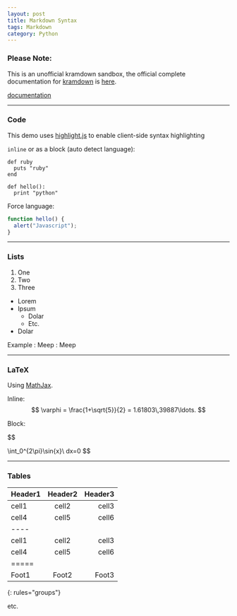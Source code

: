 ```yaml
---
layout: post
title: Markdown Syntax
tags: Markdown
category: Python
---
```

### Please Note:
This is an unofficial kramdown sandbox, the official complete documentation for [kramdown](https://github.com/gettalong/kramdown/) is [here](http://kramdown.rubyforge.org/).

[documentation](https://kramdown.gettalong.org/quickref.html)

-----

### Code
This demo uses [highlight.js](http://softwaremaniacs.org/soft/highlight/en/) to enable client-side syntax highlighting

`inline` or as a block (auto detect language):

~~~
def ruby
  puts "ruby"
end
~~~

~~~
def hello():
  print "python"
~~~

Force language:

~~~ javascript
function hello() {
  alert("Javascript");
}
~~~

----

### Lists

1. One
2. Two
3. Three

* Lorem
* Ipsum
  * Dolar
  * Etc.
* Dolar

Example
: Meep
: Meep



----

### LaTeX

Using [MathJax](http://www.mathjax.org/).

Inline: $$ \varphi = \frac{1+\sqrt{5}}{2} = 1.61803\,39887\ldots. $$

Block:

$$

\int_0^{2\pi}\sin{x}\ dx=0
$$


----

### Tables

| Header1 | Header2 | Header3 |
|:--------|:-------:|--------:|
| cell1   | cell2   | cell3   |
| cell4   | cell5   | cell6   |
|----
| cell1   | cell2   | cell3   |
| cell4   | cell5   | cell6   |
|=====
| Foot1   | Foot2   | Foot3
{: rules="groups"}

etc.
